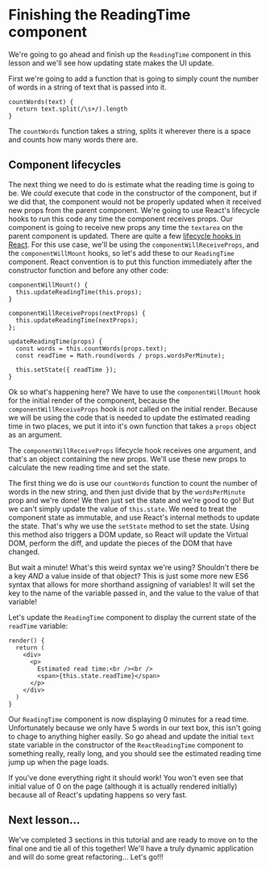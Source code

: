 # Finishing the ReadingTime component

We're going to go ahead and finish up the `ReadingTime` component in this
lesson and we'll see how updating state makes the UI update.

First we're going to add a function that is going to simply count the number
of words in a string of text that is passed into it.

```es6
countWords(text) {
  return text.split(/\s+/).length
}
```

The `countWords` function takes a string, splits it wherever there is a
space and counts how many words there are.

## Component lifecycles

The next thing we need to do is estimate what the reading time is going to be.
We *could* execute that code in the constructor of
the component, but if we did that, the component would not be properly updated
when it received new props from the parent component. We're going to use React's
lifecycle hooks to run this code any time the component receives props. Our
component is going to receive new props any time the `textarea` on the parent
component is updated. There are quite a few
[lifecycle hooks in React](https://facebook.github.io/react/docs/component-specs.html#lifecycle-methods).
For this use case, we'll be using the `componentWillReceiveProps`, and the
`componentWillMount` hooks, so let's add these to our `ReadingTime` component.
React convention is to put this function immediately after the constructor
function and before any other code:

```es6
componentWillMount() {
  this.updateReadingTime(this.props);
}

componentWillReceiveProps(nextProps) {
  this.updateReadingTime(nextProps);
};

updateReadingTime(props) {
  const words = this.countWords(props.text);
  const readTime = Math.round(words / props.wordsPerMinute);

  this.setState({ readTime });
}
```

Ok so what's happening here? We have to use the `componentWillMount` hook
for the initial render of the component, because the `componentWillReceiveProps`
hook is *not* called on the initial render. Because we will be using the code
that is needed to update the estimated reading time in two places, we put it into
it's own function that takes a `props` object as an argument.

The `componentWillReceiveProps` lifecycle hook
receives one argument, and that's an object containing the new props. We'll use
these new props to calculate the new reading time and set the state.

The first thing we do is use our `countWords` function to count the number of
words in the new string, and then just divide that by the `wordsPerMinute` prop
and we're done! We then just set the state and we're good to go! But we can't simply update the value
of `this.state`. We need to treat the component state as immutable, and use
React's internal methods to update the state. That's why we use the `setState`
method to set the state. Using this method also triggers a DOM update, so React will
update the Virtual DOM, perform the diff, and update the pieces of the DOM that have changed.

But wait a minute! What's this weird syntax we're using? Shouldn't there be a
key *AND* a value inside of that object? This is just some more new ES6 syntax
that allows for more shorthand assigning of variables! It will set the key to
the name of the variable passed in, and the value to the value of that variable!

Let's update the `ReadingTime` component to display the current state of the
`readTime` variable:

```es6
render() {
  return (
    <div>
      <p>
        Estimated read time:<br /><br />
        <span>{this.state.readTime}</span>
      </p>
    </div>
  )
}
```

Our `ReadingTime` component is now displaying 0 minutes for a read time.
Unfortunately because we only have 5 words in our text box, this isn't going to chage
to anything higher easily. So go ahead and update the initial `text` state variable in the constructor
of the `ReactReadingTime` component to something really, really long, and you
should see the estimated reading time jump up when the page loads.

If you've done everything right it should work! You won't even see that initial
value of 0 on the page (although it is actually rendered initially) because
all of React's updating happens so very fast.

## Next lesson...

We've completed 3 sections in this tutorial and are ready to move on to the
final one and tie all of this together! We'll have a truly dynamic application
and will do some great refactoring... Let's go!!!
